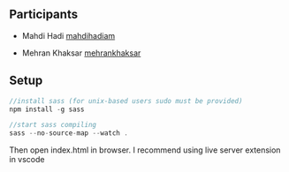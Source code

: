 ## Participants

- Mahdi Hadi [mahdihadiam](https://t.me/mahdihadiam)
+ Mehran Khaksar [mehrankhaksar](https://t.me/mehrankhaksar)

## Setup
```js
//install sass (for unix-based users sudo must be provided)
npm install -g sass
```

```js
//start sass compiling
sass --no-source-map --watch .
```

Then open index.html in browser. I recommend using live server extension in vscode

